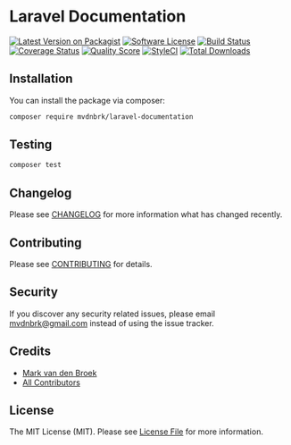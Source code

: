 # Laravel Documentation

[![Latest Version on Packagist][ico-version]][link-packagist]
[![Software License][ico-license]](LICENSE.md)
[![Build Status][ico-travis]][link-travis]
[![Coverage Status][ico-scrutinizer]][link-scrutinizer]
[![Quality Score][ico-code-quality]][link-code-quality]
[![StyleCI][ico-style-ci]][link-style-ci]
[![Total Downloads][ico-downloads]][link-downloads]

## Installation

You can install the package via composer:

```bash
composer require mvdnbrk/laravel-documentation
```

## Testing

``` bash
composer test
```

## Changelog

Please see [CHANGELOG](CHANGELOG.md) for more information what has changed recently.

## Contributing

Please see [CONTRIBUTING](.github/CONTRIBUTING.md) for details.

## Security

If you discover any security related issues, please email mvdnbrk@gmail.com instead of using the issue tracker.

## Credits

- [Mark van den Broek][link-author]
- [All Contributors][link-contributors]

## License

The MIT License (MIT). Please see [License File](LICENSE.md) for more information.

[ico-version]: https://img.shields.io/packagist/v/mvdnbrk/laravel-documentation.svg?style=flat-square
[ico-license]: https://img.shields.io/badge/license-MIT-brightgreen.svg?style=flat-square
[ico-travis]: https://img.shields.io/travis/mvdnbrk/laravel-documentation/master.svg?style=flat-square
[ico-scrutinizer]: https://img.shields.io/scrutinizer/coverage/g/mvdnbrk/laravel-documentation.svg?style=flat-square
[ico-code-quality]: https://img.shields.io/scrutinizer/g/mvdnbrk/laravel-documentation.svg?style=flat-square
[ico-style-ci]: https://styleci.io/repos/252228386/shield?branch=master
[ico-downloads]: https://img.shields.io/packagist/dt/mvdnbrk/laravel-documentation.svg?style=flat-square

[link-packagist]: https://packagist.org/packages/mvdnbrk/laravel-documentation
[link-travis]: https://travis-ci.org/mvdnbrk/laravel-documentation
[link-scrutinizer]: https://scrutinizer-ci.com/g/mvdnbrk/laravel-documentation/code-structure
[link-code-quality]: https://scrutinizer-ci.com/g/mvdnbrk/laravel-documentation
[link-style-ci]: https://styleci.io/repos/252228386
[link-downloads]: https://packagist.org/packages/mvdnbrk/laravel-documentation
[link-author]: https://github.com/mvdnbrk
[link-contributors]: ../../contributors
